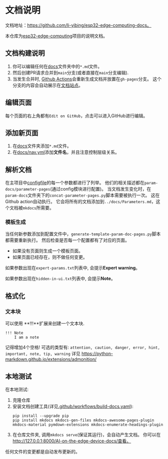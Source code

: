 # 文档说明

文档地址：https://github.com/li-yibing/esp32-edge-computing-docs。
 
本仓库为[esp32-edge-computing](https://github.com/li-yibing/esp32-edge-computing)项目的说明文档。

## 文档构建说明
1. 你可以编辑任何在[docs](docs)文件夹中的`*.md`文件。
2. 然后创建PR请求合并到`main`分支(或者直接在`main`分支编辑).
3. 当发生合并时, [Github Actions](https://github.com/li-yibing/esp32-edge-computing-docs/actions)会重新生成文档并放置在`gh-pages`分支。 这个分支的内容会自动展示在[文档站点](https://li-yibing.github.io/esp32-edge-computing-docs/)。

## 编辑页面
每个页面的右上角都有`Edit on GitHub`，点击可以进入GitHub进行编辑。

## 添加新页面
1. 在[docs](docs)文件夹添加`*.md`文件。
2. 在[docs/nav.yml](docs/nav.yml)添加**文件名**，并且注意控制层级关系。

## 解析文档
在主项目中[configfile](https://github.com/li-yibing/esp32-edge-computing/rolling/sd-card/config/config.ini)的每一个参数都进行了列举。
他们的相关描述都在`param-docs/parameter-pages`(通过config模块进行配置)。
当文档发生变化时，在`param-docs`文件夹下的`concat-parameter-pages.py`脚本需要被执行一次。
这在Github action自动执行。
它会将所有的文档添加到`../docs/Parameters.md`，这个文档被`mkdocs`所需要。

### 模板生成
当任何新参数添加到配置文件中，`generate-template-param-doc-pages.py`脚本都需要重新执行。
然后检查是否每一个配置都有了对应的页面。
 - 如果没有页面则生成一个模板页面。
 - 如果页面已经存在，则不做任何变更。

如果参数出现在`expert-params.txt`列表中, 会提示**Expert warning**。

如果参数出现在`hidden-in-ui.txt`列表中, 会提示**Note**。

## 格式化
### 文本块
可以使用 **!!!**扩展来创建一个文本块.
```
!!! Note
    I am a note
```
记得增加4个空格!
可选的类型有: `attention, caution, danger, error, hint, important, note, tip, warning`
详见 https://python-markdown.github.io/extensions/admonition/

## 本地测试
在本地测试:
1. 克隆仓库
2. 安装文档创建工具(详见[.github/workflows/build-docs.yaml](.github/workflows/build-docs.yaml)):
    ```
    pip install --upgrade pip
    pip install mkdocs mkdocs-gen-files mkdocs-awesome-pages-plugin mkdocs-material pymdown-extensions mkdocs-enumerate-headings-plugin
    ```
3. 在仓库文件夹, 调用`mkdocs serve`(保证其运行)，会自动产生文档。
  你可以在 http://127.0.0.1:8000/AI-on-the-edge-device-docs/查看。
    
  任何文件的变更都是自动发布更新的。

